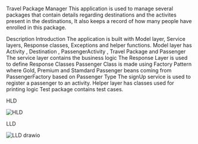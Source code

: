 Travel Package Manager
This application is used to manage several packages that contain details regarding destinations and the activites present in the destinations, It also keeps a record of how many people have enrolled in this package.

Description
Introduction
The application is built with Model layer, Service layers, Response classes, Exceptions and helper functions.
Model layer has Activity , Destination , PassengerActivity , Travel Package and Passenger
The service layer contains the business logic
The Response Layer is used to define Response Classes
Passenger Class is made using Factory Pattern where Gold, Premium and Stamdard Passenger beans coming from PassengerFactory based on Passenger Type
The signUp service is used to register a passenger to an activity.
Helper layer has classes used for printing logic
Test package contains test cases.

HLD

![HLD](https://github.com/shadan30/TravelSystemDesign/assets/37139445/635ace09-2072-4722-8787-f70f23cc7c70)


LLD

![LLD drawio](https://github.com/shadan30/TravelSystemDesign/assets/37139445/d8ee2781-ff14-46ce-966e-bc848484b725)

